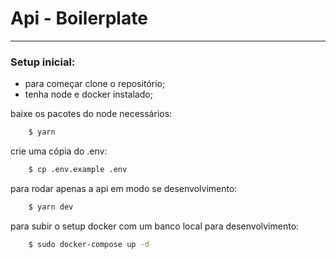 # Api - Boilerplate
****

### Setup inicial: 
- para começar clone o repositório;
- tenha node e docker instalado;


baixe os pacotes do node necessários:

```sh
    $ yarn
```
crie uma cópia do .env:
```sh
    $ cp .env.example .env
```
para rodar apenas a api em modo se desenvolvimento:

```sh
    $ yarn dev
```
para subir o setup docker com um banco local para desenvolvimento:

```sh
    $ sudo docker-compose up -d
```